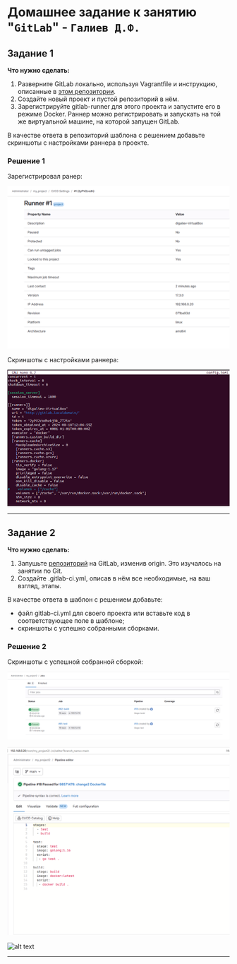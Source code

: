 # Домашнее задание к занятию "`GitLab`" - `Галиев Д.Ф.`

## Задание 1

**Что нужно сделать:**

1. Разверните GitLab локально, используя Vagrantfile и инструкцию, описанные в [этом репозитории](https://github.com/netology-code/sdvps-materials/tree/main/gitlab).   
2. Создайте новый проект и пустой репозиторий в нём.
3. Зарегистрируйте gitlab-runner для этого проекта и запустите его в режиме Docker. Раннер можно регистрировать и запускать на той же виртуальной машине, на которой запущен GitLab.

В качестве ответа в репозиторий шаблона с решением добавьте скриншоты с настройками раннера в проекте.

### Решение 1

Зарегистрировал ранер:

![alt text](https://github.com/DinisGaliev/netology-hw/blob/main/Automation%20and%20CI-CD/image/GitLab1.1.png)

Cкриншоты с настройками раннера:

![alt text](https://github.com/DinisGaliev/netology-hw/blob/main/Automation%20and%20CI-CD/image/GitLab1.2.png)


---

## Задание 2

**Что нужно сделать:**

1. Запушьте [репозиторий](https://github.com/netology-code/sdvps-materials/tree/main/gitlab) на GitLab, изменив origin. Это изучалось на занятии по Git.
2. Создайте .gitlab-ci.yml, описав в нём все необходимые, на ваш взгляд, этапы.

В качестве ответа в шаблон с решением добавьте: 
   
 * файл gitlab-ci.yml для своего проекта или вставьте код в соответствующее поле в шаблоне; 
 * скриншоты с успешно собранными сборками.

 ### Решение 2

Скриншоты с успешной собранной сборкой:

![alt text](https://github.com/DinisGaliev/netology-hw/blob/main/Automation%20and%20CI-CD/image/GitLab2.2.png)

![alt text](https://github.com/DinisGaliev/netology-hw/blob/main/Automation%20and%20CI-CD/image/GitLab2.1.png)

![alt text](https://github.com/DinisGaliev/netology-hw/blob/main/Automation%20and%20CI-CD/gitlab-ci.yml)

 
---

